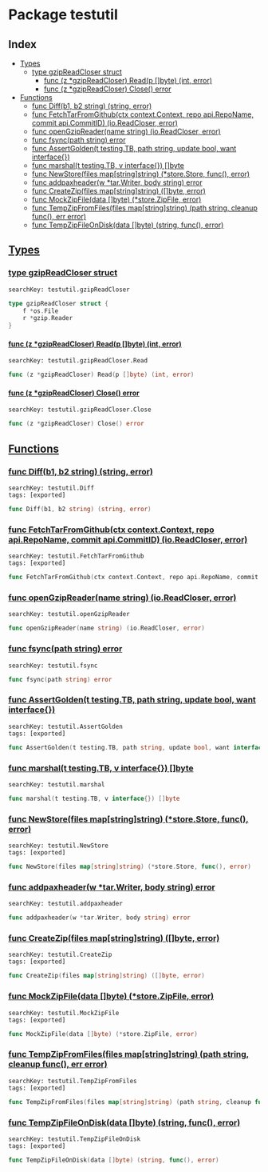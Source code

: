 # Package testutil

## Index

* [Types](#type)
    * [type gzipReadCloser struct](#gzipReadCloser)
        * [func (z *gzipReadCloser) Read(p []byte) (int, error)](#gzipReadCloser.Read)
        * [func (z *gzipReadCloser) Close() error](#gzipReadCloser.Close)
* [Functions](#func)
    * [func Diff(b1, b2 string) (string, error)](#Diff)
    * [func FetchTarFromGithub(ctx context.Context, repo api.RepoName, commit api.CommitID) (io.ReadCloser, error)](#FetchTarFromGithub)
    * [func openGzipReader(name string) (io.ReadCloser, error)](#openGzipReader)
    * [func fsync(path string) error](#fsync)
    * [func AssertGolden(t testing.TB, path string, update bool, want interface{})](#AssertGolden)
    * [func marshal(t testing.TB, v interface{}) []byte](#marshal)
    * [func NewStore(files map[string]string) (*store.Store, func(), error)](#NewStore)
    * [func addpaxheader(w *tar.Writer, body string) error](#addpaxheader)
    * [func CreateZip(files map[string]string) ([]byte, error)](#CreateZip)
    * [func MockZipFile(data []byte) (*store.ZipFile, error)](#MockZipFile)
    * [func TempZipFromFiles(files map[string]string) (path string, cleanup func(), err error)](#TempZipFromFiles)
    * [func TempZipFileOnDisk(data []byte) (string, func(), error)](#TempZipFileOnDisk)


## <a id="type" href="#type">Types</a>

### <a id="gzipReadCloser" href="#gzipReadCloser">type gzipReadCloser struct</a>

```
searchKey: testutil.gzipReadCloser
```

```Go
type gzipReadCloser struct {
	f *os.File
	r *gzip.Reader
}
```

#### <a id="gzipReadCloser.Read" href="#gzipReadCloser.Read">func (z *gzipReadCloser) Read(p []byte) (int, error)</a>

```
searchKey: testutil.gzipReadCloser.Read
```

```Go
func (z *gzipReadCloser) Read(p []byte) (int, error)
```

#### <a id="gzipReadCloser.Close" href="#gzipReadCloser.Close">func (z *gzipReadCloser) Close() error</a>

```
searchKey: testutil.gzipReadCloser.Close
```

```Go
func (z *gzipReadCloser) Close() error
```

## <a id="func" href="#func">Functions</a>

### <a id="Diff" href="#Diff">func Diff(b1, b2 string) (string, error)</a>

```
searchKey: testutil.Diff
tags: [exported]
```

```Go
func Diff(b1, b2 string) (string, error)
```

### <a id="FetchTarFromGithub" href="#FetchTarFromGithub">func FetchTarFromGithub(ctx context.Context, repo api.RepoName, commit api.CommitID) (io.ReadCloser, error)</a>

```
searchKey: testutil.FetchTarFromGithub
tags: [exported]
```

```Go
func FetchTarFromGithub(ctx context.Context, repo api.RepoName, commit api.CommitID) (io.ReadCloser, error)
```

### <a id="openGzipReader" href="#openGzipReader">func openGzipReader(name string) (io.ReadCloser, error)</a>

```
searchKey: testutil.openGzipReader
```

```Go
func openGzipReader(name string) (io.ReadCloser, error)
```

### <a id="fsync" href="#fsync">func fsync(path string) error</a>

```
searchKey: testutil.fsync
```

```Go
func fsync(path string) error
```

### <a id="AssertGolden" href="#AssertGolden">func AssertGolden(t testing.TB, path string, update bool, want interface{})</a>

```
searchKey: testutil.AssertGolden
tags: [exported]
```

```Go
func AssertGolden(t testing.TB, path string, update bool, want interface{})
```

### <a id="marshal" href="#marshal">func marshal(t testing.TB, v interface{}) []byte</a>

```
searchKey: testutil.marshal
```

```Go
func marshal(t testing.TB, v interface{}) []byte
```

### <a id="NewStore" href="#NewStore">func NewStore(files map[string]string) (*store.Store, func(), error)</a>

```
searchKey: testutil.NewStore
tags: [exported]
```

```Go
func NewStore(files map[string]string) (*store.Store, func(), error)
```

### <a id="addpaxheader" href="#addpaxheader">func addpaxheader(w *tar.Writer, body string) error</a>

```
searchKey: testutil.addpaxheader
```

```Go
func addpaxheader(w *tar.Writer, body string) error
```

### <a id="CreateZip" href="#CreateZip">func CreateZip(files map[string]string) ([]byte, error)</a>

```
searchKey: testutil.CreateZip
tags: [exported]
```

```Go
func CreateZip(files map[string]string) ([]byte, error)
```

### <a id="MockZipFile" href="#MockZipFile">func MockZipFile(data []byte) (*store.ZipFile, error)</a>

```
searchKey: testutil.MockZipFile
tags: [exported]
```

```Go
func MockZipFile(data []byte) (*store.ZipFile, error)
```

### <a id="TempZipFromFiles" href="#TempZipFromFiles">func TempZipFromFiles(files map[string]string) (path string, cleanup func(), err error)</a>

```
searchKey: testutil.TempZipFromFiles
tags: [exported]
```

```Go
func TempZipFromFiles(files map[string]string) (path string, cleanup func(), err error)
```

### <a id="TempZipFileOnDisk" href="#TempZipFileOnDisk">func TempZipFileOnDisk(data []byte) (string, func(), error)</a>

```
searchKey: testutil.TempZipFileOnDisk
tags: [exported]
```

```Go
func TempZipFileOnDisk(data []byte) (string, func(), error)
```

